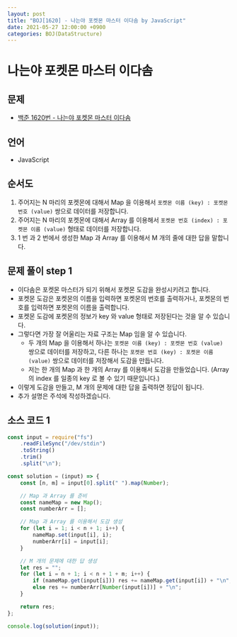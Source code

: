 ```yaml
---
layout: post
title: "BOJ[1620] - 나는야 포켓몬 마스터 이다솜 by JavaScript"
date: 2021-05-27 12:00:00 +0900
categories: BOJ(DataStructure)
---
```


# 나는야 포켓몬 마스터 이다솜

## 문제

- [백준 1620번 - 나는야 포켓몬 마스터 이다솜](https://www.acmicpc.net/problem/1620)

## 언어

- JavaScript

## 순서도

1. 주어지는 N 마리의 포켓몬에 대해서 Map 을 이용해서 `포켓몬 이름 (key) : 포켓몬 번호 (value)` 쌍으로 데이터를 저장합니다.
2. 주어지는 N 마리의 포켓몬에 대해서 Array 를 이용해서 `포켓몬 번호 (index) : 포켓몬 이름 (value)` 형태로 데이터를 저장합니다.
3. 1 번 과 2 번에서 생성한 Map 과 Array 를 이용해서 M 개의 줄에 대한 답을 말합니다.

## 문제 풀이 step 1

- 이다솜은 포켓몬 마스터가 되기 위해서 포켓몬 도감을 완성시키려고 합니다.
- 포켓몬 도감은 포켓몬의 이름을 입력하면 포켓몬의 번호를 출력하거나, 포켓몬의 번호를 입력하면 포켓몬의 이름을 출력합니다.
- 포켓몬 도감에 포켓몬의 정보가 key 와 value 형태로 저장된다는 것을 알 수 있습니다.
- 그렇다면 가장 잘 어울리는 자료 구조는 Map 임을 알 수 있습니다.
  - 두 개의 Map 을 이용해서 하나는 `포켓몬 이름 (key) : 포켓몬 번호 (value)` 쌍으로 데이터를 저장하고, 다른 하나는 `포켓몬 번호 (key) : 포켓몬 이름 (value)` 쌍으로 데이터를 저장해서 도감을 만듭니다.
  - 저는 한 개의 Map 과 한 개의 Array 를 이용해서 도감을 만들었습니다. (Array 의 index 를 일종의 key 로 볼 수 있기 때문입니다.)
- 이렇게 도감을 만들고, M 개의 문제에 대한 답을 출력하면 정답이 됩니다.
- 추가 설명은 주석에 작성하겠습니다.

## 소스 코드 1

```jsx
const input = require("fs")
	.readFileSync("/dev/stdin")
	.toString()
	.trim()
	.split("\n");

const solution = (input) => {
	const [n, m] = input[0].split(" ").map(Number);

	// Map 과 Array 를 준비
	const nameMap = new Map();
	const numberArr = [];

	// Map 과 Array 를 이용해서 도감 생성
	for (let i = 1; i < n + 1; i++) {
		nameMap.set(input[i], i);
		numberArr[i] = input[i];
	}

	// M 개의 문제에 대한 답 생성
	let res = "";
	for (let i = n + 1; i < n + 1 + m; i++) {
		if (nameMap.get(input[i])) res += nameMap.get(input[i]) + "\n";
		else res += numberArr[Number(input[i])] + "\n";
	}

	return res;
};

console.log(solution(input));
```
